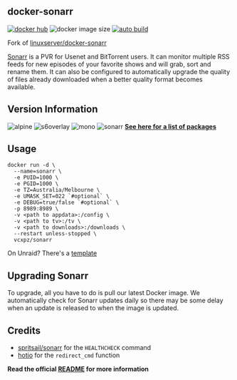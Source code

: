 ## docker-sonarr
[![docker hub](https://img.shields.io/badge/docker_hub-link-blue?style=for-the-badge&logo=docker)](https://hub.docker.com/repository/docker/vcxpz/sonarr) ![docker image size](https://img.shields.io/docker/image-size/vcxpz/sonarr?style=for-the-badge&logo=docker) [![auto build](https://img.shields.io/badge/docker_builds-automated-blue?style=for-the-badge&logo=docker?color=d1aa67)](https://github.com/hydazz/docker-sonarr/actions?query=workflow%3A"Auto+Builder+CI")

Fork of [linuxserver/docker-sonarr](https://github.com/linuxserver/docker-sonarr/)

[Sonarr](https://sonarr.tv/) is a PVR for Usenet and BitTorrent users. It can monitor multiple RSS feeds for new episodes of your favorite shows and will grab, sort and rename them. It can also be configured to automatically upgrade the quality of files already downloaded when a better quality format becomes available.

## Version Information
![alpine](https://img.shields.io/badge/alpine-edge-0D597F?style=for-the-badge&logo=alpine-linux) ![s6overlay](https://img.shields.io/badge/s6_overlay-2.1.0.2-blue?style=for-the-badge) ![mono](https://img.shields.io/badge/mono-6.12.0.107-blue?style=for-the-badge) ![sonarr](https://img.shields.io/badge/sonarr-3.0.4.1058-blue?style=for-the-badge)
**[See here for a list of packages](https://github.com/hydazz/docker-sonarr/blob/main/package_versions.txt)**

## Usage
```
docker run -d \
  --name=sonarr \
  -e PUID=1000 \
  -e PGID=1000 \
  -e TZ=Australia/Melbourne \
  -e UMASK_SET=022 `#optional` \
  -e DEBUG=true/false `#optional` \
  -p 8989:8989 \
  -v <path to appdata>:/config \
  -v <path to tv>:/tv \
  -v <path to downloads>:/downloads \
  --restart unless-stopped \
  vcxpz/sonarr
```
On Unraid? There's a [template](https://github.com/hydazz/docker-templates/blob/main/hydaz/sonarr.xml)

## Upgrading Sonarr
To upgrade, all you have to do is pull our latest Docker image. We automatically check for Sonarr updates daily so there may be some delay when an update is released to when the image is updated.

## Credits
* [spritsail/sonarr](https://github.com/spritsail/sonarr) for the `HEALTHCHECK` command
* [hotio](https://github.com/hotio) for the `redirect_cmd` function

**Read the official [README](https://github.com/linuxserver/docker-sonarr/) for more information**
